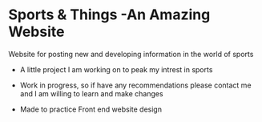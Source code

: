 # Sports & Things -An Amazing Website 
Website for posting new and developing information in the world of sports

- A little project I am working on to peak my intrest in sports


- Work in progress, so if have any recommendations please contact me and I am willing to learn and make changes 


- Made to practice Front end website design
